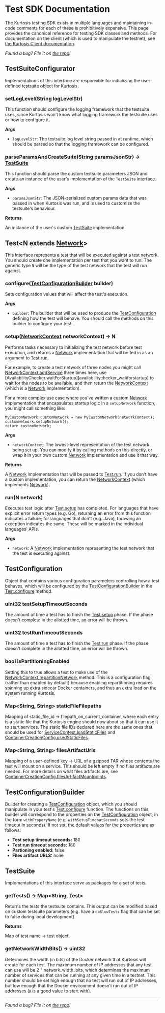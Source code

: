Test SDK Documentation
======================
The Kurtosis testing SDK exists in multiple languages and maintaining in-code comments for each of these is prohibitively expensive. This page provides the canonical reference for testing SDK classes and methods. For documentation on the client (which is used to manipulate the testnet), see [the Kurtosis Client documentation](../kurtosis-client/lib-documentation).

_Found a bug? File it on [the repo](https://github.com/kurtosis-tech/kurtosis-libs/issues)!_

TestSuiteConfigurator
---------------------
Implementations of this interface are responsible for initializing the user-defined testsuite object for Kurtosis.

### setLogLevel(String logLevelStr)
This function should configure the logging framework that the testsuite uses, since Kurtosis won't know what logging framework the testsuite uses or how to configure it.

**Args**

* `logLevelStr`: The testsuite log level string passed in at runtime, which should be parsed so that the logging framework can be configured.

### parseParamsAndCreateSuite(String paramsJsonStr) -\> [TestSuite][testsuite]
This function should parse the custom testsuite parameters JSON and create an instance of the user's implementation of the `TestSuite` interface.

**Args**

* `paramsJsonStr`: The JSON-serialized custom params data that was passed in when Kurtosis was run, and is used to customize the testsuite's behaviour.

**Returns**

An instance of the user's custom [TestSuite][testsuite] implementation.

Test\<N extends [Network][network]\>
-------------------------------
This interface represents a test that will be executed against a test network. You should create one implementation per test that you want to run. The generic type `N` will be the type of the test network that the test will run against.

### configure([TestConfigurationBuilder][testconfigurationbuilder] builder)
Sets configuration values that will affect the test's execution.

**Args**

* `builder`: The builder that will be used to produce the [TestConfiguration][testconfiguration] defining how the test will behave. You should call the methods on this builder to configure your test.

### setup([NetworkContext][networkcontext] networkContext) -\> N
Performs tasks necessary to initializing the test network before test execution, and returns a [Network][network] implementation that will be fed in as an argument to [Test.run][test_run]. 

For example, to create a test network of three nodes you might call [NetworkContext.addService][networkcontext_addservice] three times here, use [AvailabilityChecker.waitForStartup][availabilitychecker_waitforstartup] to wait for the nodes to be available, and then return the [NetworkContext][networkcontext] (which is a [Network][network] implementation).

For a more complex use case where you've written a custom [Network][network] implementation that encapsulates startup logic in a `setupNetwork` function, you might call something like:

```
MyCustomNetwork customNetwork = new MyCustomNetwork(networkContext);
customNetwork.setupNetwork();
return customNetwork;
```

**Args**

* `networkContext`: The lowest-level representation of the test network being set up. You can modify it by calling methods on this directly, or wrap it in your own custom [Network][network] implementation and use it that way.

**Returns**

A [Network][network] implementation that will be passed to [Test.run][test_run]. If you don't have a custom implementation, you can return the [NetworkContext][networkcontext] (which implements [Network][network]).

### run(N network)
Executes test logic after [Test.setup][test_setup] has completed. For languages that have explicit error return types (e.g. Go), returning an error from this function indicates a failure; for languages that don't (e.g. Java), throwing an exception indicates the same. These will be marked in the individual languages' APIs.

**Args**

* `network`: A [Network][network] implementation representing the test network that the test is executing against.

TestConfiguration
-----------------
Object that contains various configuration parameters controlling how a test behaves, which will be configured by the [TestConfigurationBuilder][testconfigurationbuilder] in the [Test.configure][test_configure] method.

### uint32 testSetupTimeoutSeconds
The amount of time a test has to finish the [Test.setup][test_setup] phase. If the phase doesn't complete in the allotted time, an error will be thrown.

### uint32 testRunTimeoutSeconds
The amount of time a test has to finish the [Test.run][test_run] phase. If the phase doesn't complete in the allotted time, an error will be thrown.

### bool isPartitioningEnabled
Setting this to true allows a test to make use of the [NetworkContext.repartitionNetwork][networkcontext_repartitionnetwork] method. This is a configuration flag (rather than enabled by default) because enabling repartitioning requires spinning up extra sidecar Docker containers, and thus an extra load on the system running Kurtosis.

### Map\<String, String\> staticFileFilepaths
Mapping of static_file_id -> filepath_on_current_container, where each entry is a static file that the Kurtosis engine should now about so that it can use it to start services. The static file IDs declared here are the same ones that should be used for [ServiceContext.loadStaticFiles][servicecontext_loadstaticfiles] and [ContainerCreationConfig.usedStaticFiles][containercreationconfig_usedstaticfiles].

<!-- TODO change key type to FilesArtifactID -->
### Map\<String, String\> filesArtifactUrls
Mapping of a user-defined key -> URL of a gzipped TAR whose contents the test will mount on a service. This should be left empty if no files artifacts are needed. For more details on what files artifacts are, see [ContainerCreationConfig.filesArtifactMountpoints][containercreationconfig_filesartifactmountpoints].

TestConfigurationBuilder
------------------------
Builder for creating a [TestConfiguration][testconfiguration] object, which you should manipulate in your test's [Test.configure][test_configure] function. The functions on this builder will correspond to the properties on the [TestConfiguration][testconfiguration] object, in the form `withProperyName` (e.g. `withSetupTimeoutSeconds` sets the test timeout in seconds). If not set, the default values for the properties are as follows:

* **Test setup timeout seconds:** 180
* **Test run timeout seconds:** 180
* **Partioning enabled:** false
* **Files artifact URLS:** none

TestSuite
---------
Implementations of this interface serve as packages for a set of tests.

### getTests() -\> Map\<String, [Test][test]\>
Returns the tests the testsuite contains. This output can be modified based on custom testsuite parameters (e.g. have a `doSlowTests` flag that can be set to false during local development).

**Returns**

Map of test name -> test object.

### getNetworkWidthBits() -\> uint32
Determines the width (in bits) of the Docker network that Kurtosis will create for each test. The maximum number of IP addresses that any test can use will be 2 ^ network_width_bits, which determines the maximum number of services that can be running at any given time in a testnet. This number should be set high enough that no test will run out of IP addresses, but low enough that the Docker environment doesn't run out of IP addresses (`8` is a good value to start with).


---

_Found a bug? File it on [the repo](https://github.com/kurtosis-tech/kurtosis-libs/issues)!_


<!-- TODO Make the function definition not include args or return values, so we don't get these huge ugly links that break if we change the function signature -->
<!-- TODO make the reference names a) be properly-cased (e.g. "Service.isAvailable" rather than "service_isavailable") and b) have an underscore in front of them, so they're easy to find-replace without accidentally over-replacing -->

[containerconfigfactory]: ../kurtosis-client/lib-documentation#containerconfigfactorys-extends-service
[containerconfigfactory_getrunconfig]: ../kurtosis-client/lib-documentation#getrunconfigstring-containeripaddr-mapstring-string-generatedfilefilepaths---containerrunconfig

[containercreationconfig]: ../kurtosis-client/lib-documentation#containercreationconfig
[containercreationconfig_usedports]: ../kurtosis-client/lib-documentation#setstring-usedports
[containercreationconfig_filegeneratingfuncs]: ../kurtosis-client/lib-documentation#mapstring-funcfile-filegeneratingfuncs
[containercreationconfig_filesartifactmountpoints]: ../kurtosis-client/lib-documentation#mapstring-string-filesartifactmountpoints
[containercreationconfig_servicecreatingfunc]: ../kurtosis-client/lib-documentation#funcservicecontext---s-servicecreatingfunc
[containercreationconfig_usedstaticfiles]: ../kurtosis-client/lib-documentation#setstaticfileid-usedstaticfiles

[containercreationconfigbuilder]: ../kurtosis-client/lib-documentation#containercreationconfigbuilder

[containerrunconfig]: ../kurtosis-client/lib-documentation#containerrunconfig

[containerrunconfigbuilder]: ../kurtosis-client/lib-documentation#containerrunconfigbuilder

[network]: ../kurtosis-client/lib-documentation#network

[networkcontext]: ../kurtosis-client/lib-documentation#networkcontext
[networkcontext_addservice]: ../kurtosis-client/lib-documentation#addserviceserviceid-serviceid-containerconfigfactorys-configfactory---s-service-mapstring-portbinding-hostportbindings-availabilitychecker-checker
[networkcontext_addservicetopartition]: ../kurtosis-client/lib-documentation#addservicetopartitionserviceid-serviceid-partitionid-partitionid-containerconfigfactorys-configfactory---s-service-mapstring-portbinding-hostportbindings-availabilitychecker-checker
[networkcontext_repartitionnetwork]: ../kurtosis-client/lib-documentation#repartitionnetworkmappartitionid-setserviceid-partitionservices-mappartitionid-mappartitionid-partitionconnectioninfo-partitionconnections-partitionconnectioninfo-defaultconnection

[partitionconnectioninfo]: ../kurtosis-client/lib-documentation#partitionconnectioninfo

[servicecontext]: ../kurtosis-client/lib-documentation#servicecontext
[servicecontext_loadstaticfiles]: ../kurtosis-client/lib-documentation#loadstaticfilessetstring-usedstaticfiles---mapstring-string

[generatedfilefilepaths]: ../kurtosis-client/lib-documentation#generatedfilefilepaths

[test]: #testn-extends-network
[test_configure]: #configuretestconfigurationbuilder-builder
[test_setup]: #setupnetworkcontext-networkcontext---n
[test_run]: #runn-network
[test_gettestconfiguration]: #gettestconfiguration---testconfiguration

[testconfiguration]: #testconfiguration

[testconfigurationbuilder]: #testconfigurationbuilder

[testsuite]: #testsuite
